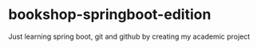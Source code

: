 # bookshop-springboot-edition

Just learning spring boot, git and github by creating my academic project
